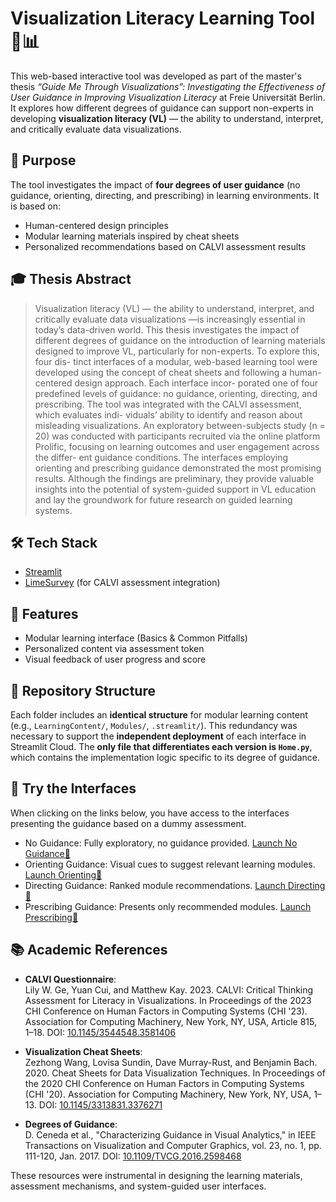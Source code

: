 # Visualization Literacy Learning Tool 🧠📊

This web-based interactive tool was developed as part of the master's thesis *“Guide Me Through Visualizations”: Investigating the Effectiveness of User Guidance in Improving Visualization Literacy* at Freie Universität Berlin. It explores how different degrees of guidance can support non-experts in developing **visualization literacy (VL)** — the ability to understand, interpret, and critically evaluate data visualizations.

## 🧭 Purpose

The tool investigates the impact of **four degrees of user guidance** (no guidance, orienting, directing, and prescribing) in learning environments. It is based on:

- Human-centered design principles
- Modular learning materials inspired by cheat sheets
- Personalized recommendations based on CALVI assessment results

## 🎓 Thesis Abstract

> Visualization literacy (VL) — the ability to understand, interpret, and critically evaluate
data visualizations —is increasingly essential in today’s data-driven world. This thesis
investigates the impact of different degrees of guidance on the introduction of learning
materials designed to improve VL, particularly for non-experts. To explore this, four dis-
tinct interfaces of a modular, web-based learning tool were developed using the concept
of cheat sheets and following a human-centered design approach. Each interface incor-
porated one of four predefined levels of guidance: no guidance, orienting, directing, and
prescribing. The tool was integrated with the CALVI assessment, which evaluates indi-
viduals’ ability to identify and reason about misleading visualizations. An exploratory
between-subjects study (n = 20) was conducted with participants recruited via the online
platform Prolific, focusing on learning outcomes and user engagement across the differ-
ent guidance conditions. The interfaces employing orienting and prescribing guidance
demonstrated the most promising results. Although the findings are preliminary, they
provide valuable insights into the potential of system-guided support in VL education
and lay the groundwork for future research on guided learning systems.

## 🛠️ Tech Stack

- [Streamlit](https://streamlit.io/)
- [LimeSurvey](https://www.limesurvey.org/) (for CALVI assessment integration)


## 🧩 Features

- Modular learning interface (Basics & Common Pitfalls)
- Personalized content via assessment token
- Visual feedback of user progress and score

## 📁 Repository Structure

Each folder includes an **identical structure** for modular learning content (e.g., `LearningContent/`, `Modules/`, `.streamlit/`). This redundancy was necessary to support the **independent deployment** of each interface in Streamlit Cloud. The **only file that differentiates each version is `Home.py`**, which contains the implementation logic specific to its degree of guidance.

## 🚀 Try the Interfaces

When clicking on the links below, you have access to the interfaces presenting the guidance based on a dummy assessment.
- No Guidance: Fully exploratory, no guidance provided. [Launch No Guidance🚀](https://visualizationliteracy1.streamlit.app/)
- Orienting Guidance: Visual cues to suggest relevant learning modules. [Launch Orienting🚀](https://visualizationliteracy2.streamlit.app/)
- Directing Guidance: Ranked module recommendations. [Launch Directing🚀](https://visualizationliteracy3.streamlit.app/) 
- Prescribing Guidance: Presents only recommended modules. [Launch Prescribing🚀](https://visualizationliteracy4.streamlit.app/)

## 📚 Academic References

- **CALVI Questionnaire**:  
  Lily W. Ge, Yuan Cui, and Matthew Kay. 2023. CALVI: Critical Thinking Assessment for Literacy in Visualizations. In Proceedings of the 2023 CHI Conference on Human Factors in Computing Systems (CHI '23). Association for Computing Machinery, New York, NY, USA, Article 815, 1–18.
  DOI: [10.1145/3544548.3581406](https://doi.org/10.1145/3544548.3581406)


- **Visualization Cheat Sheets**:  
  Zezhong Wang, Lovisa Sundin, Dave Murray-Rust, and Benjamin Bach. 2020. Cheat Sheets for Data Visualization Techniques. In Proceedings of the 2020 CHI Conference on Human Factors in Computing Systems (CHI '20). Association for Computing Machinery, New York, NY, USA, 1–13. 
  DOI: [10.1145/3313831.3376271](https://doi.org/10.1145/3313831.3376271)

- **Degrees of Guidance**:  
  D. Ceneda et al., "Characterizing Guidance in Visual Analytics," in IEEE Transactions on Visualization and Computer Graphics, vol. 23, no. 1, pp. 111-120, Jan. 2017.
  DOI: [10.1109/TVCG.2016.2598468](https://doi.org/10.1109/TVCG.2016.2598468)

These resources were instrumental in designing the learning materials, assessment mechanisms, and system-guided user interfaces.
